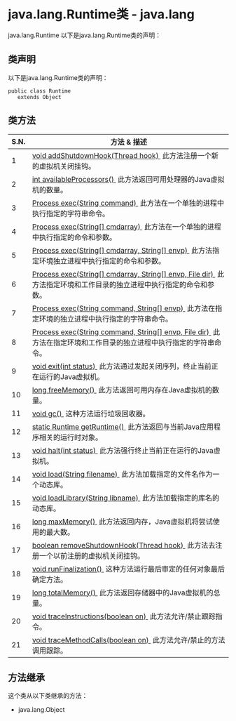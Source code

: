# java.lang.Runtime类 - java.lang

java.lang.Runtime 以下是java.lang.Runtime类的声明：

## 类声明

以下是java.lang.Runtime类的声明：

```
public class Runtime
   extends Object
```

## 类方法

| S.N. | 方法 & 描述 |
| --- | --- |
| 1 | [void addShutdownHook(Thread hook) ](http://www.yiibai.com/java/lang/runtime_addshutdownhook.html) 此方法注册一个新的虚拟机关闭挂钩。 |
| 2 | [int availableProcessors() ](http://www.yiibai.com/java/lang/runtime_availableprocessors.html) 此方法返回可用处理器的Java虚拟机的数量。 |
| 3 | [Process exec(String command) ](http://www.yiibai.com/java/lang/runtime_exec.html) 此方法在一个单独的进程中执行指定的字符串命令。 |
| 4 | [Process exec(String[] cmdarray) ](http://www.yiibai.com/java/lang/runtime_exec_cmdarray.html) 此方法在一个单独的进程中执行指定的命令和参数。 |
| 5 | [Process exec(String[] cmdarray, String[] envp) ](http://www.yiibai.com/java/lang/runtime_exec_envp.html) 此方法指定环境独立进程中执行指定的命令和参数。 |
| 6 | [Process exec(String[] cmdarray, String[] envp, File dir) ](http://www.yiibai.com/java/lang/runtime_exec_dir.html) 此方法指定环境和工作目录的独立进程中执行指定的命令和参数。 |
| 7 | [Process exec(String command, String[] envp) ](http://www.yiibai.com/java/lang/runtime_exec_command.html) 此方法在指定环境的独立进程中执行指定的字符串命令。 |
| 8 | [Process exec(String command, String[] envp, File dir) ](http://www.yiibai.com/java/lang/runtime_exec_command_dir.html) 此方法在指定环境和工作目录的独立进程中执行指定的字符串命令。 |
| 9 | [void exit(int status) ](http://www.yiibai.com/java/lang/runtime_exit.html) 此方法通过发起关闭序列，终止当前正在运行的Java虚拟机。 |
| 10 | [long freeMemory() ](http://www.yiibai.com/java/lang/runtime_freememory.html) 此方法返回可用内存在Java虚拟机的数量。 |
| 11 | [void gc() ](http://www.yiibai.com/java/lang/runtime_gc.html) 这种方法运行垃圾回收器。 |
| 12 | [static Runtime getRuntime() ](http://www.yiibai.com/java/lang/runtime_getruntime.html) 此方法返回与当前Java应用程序相关的运行时对象。 |
| 13 | [void halt(int status) ](http://www.yiibai.com/java/lang/runtime_halt.html) 此方法强行终止当前正在运行的Java虚拟机。 |
| 14 | [void load(String filename) ](http://www.yiibai.com/java/lang/runtime_load.html) 此方法加载指定的文件名作为一个动态库。 |
| 15 | [void loadLibrary(String libname) ](http://www.yiibai.com/java/lang/runtime_loadlibrary.html) 此方法加载指定的库名的动态库。 |
| 16 | [long maxMemory() ](http://www.yiibai.com/java/lang/runtime_maxmemory.html) 此方法返回内存，Java虚拟机将尝试使用的最大数。 |
| 17 | [boolean removeShutdownHook(Thread hook) ](http://www.yiibai.com/java/lang/runtime_removeshutdownhook.html) 此方法去注册一个以前注册的虚拟机关闭挂钩。 |
| 18 | [void runFinalization() ](http://www.yiibai.com/java/lang/runtime_runfinalization.html) 这种方法运行最后审定的任何对象最后确定方法。 |
| 19 | [long totalMemory() ](http://www.yiibai.com/java/lang/runtime_totalmemory.html) 此方法返回存储器中的Java虚拟机的总量。 |
| 20 | [void traceInstructions(boolean on) ](http://www.yiibai.com/java/lang/runtime_traceinstruction.html) 此方法允许/禁止跟踪指令。 |
| 21 | [void traceMethodCalls(boolean on) ](http://www.yiibai.com/java/lang/runtime_tracemethodcalls.html) 此方法允许/禁止的方法调用跟踪。 |

## 方法继承

这个类从以下类继承的方法：

*   java.lang.Object

 